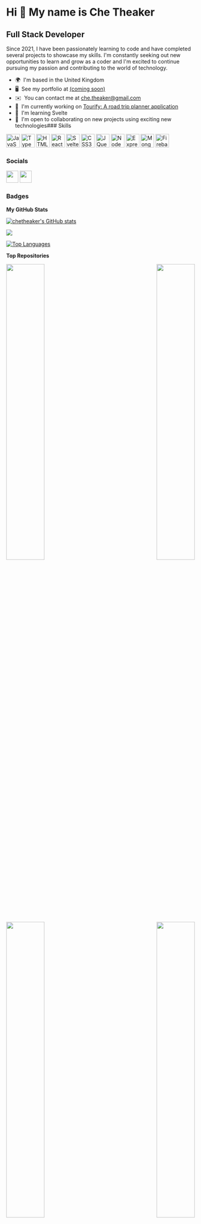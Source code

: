 Hi 👋 My name is Che Theaker
============================

Full Stack Developer
--------------------

Since 2021, I have been passionately learning to code and have completed several projects to showcase my skills. I'm constantly seeking out new opportunities to learn and grow as a coder and I'm excited to continue pursuing my passion and contributing to the world of technology.

*   🌍  I'm based in the United Kingdom
*   🖥️  See my portfolio at [(coming soon)](http://comingsooon.com)
*   ✉️  You can contact me at [che.theaker@gmail.com](mailto:che.theaker@gmail.com)
*   🚀  I'm currently working on [Tourify: A road trip planner application](http://tourify.me)
*   🧠  I'm learning Svelte
*   🤝  I'm open to collaborating on new projects using exciting new technologies### Skills 
<p align="left">
<a href="https://developer.mozilla.org/en-US/docs/Web/JavaScript" target="_blank" rel="noreferrer"><img src="https://raw.githubusercontent.com/danielcranney/readme-generator/main/public/icons/skills/javascript-colored.svg" width="36" height="36" alt="JavaScript" /></a>
<a href="https://www.typescriptlang.org/" target="_blank" rel="noreferrer"><img src="https://raw.githubusercontent.com/danielcranney/readme-generator/main/public/icons/skills/typescript-colored.svg" width="36" height="36" alt="TypeScript" /></a>
<a href="https://developer.mozilla.org/en-US/docs/Glossary/HTML5" target="_blank" rel="noreferrer"><img src="https://raw.githubusercontent.com/danielcranney/readme-generator/main/public/icons/skills/html5-colored.svg" width="36" height="36" alt="HTML5" /></a>
<a href="https://reactjs.org/" target="_blank" rel="noreferrer"><img src="https://raw.githubusercontent.com/danielcranney/readme-generator/main/public/icons/skills/react-colored.svg" width="36" height="36" alt="React" /></a>
<a href="https://svelte.dev/" target="_blank" rel="noreferrer"><img src="https://raw.githubusercontent.com/danielcranney/readme-generator/main/public/icons/skills/svelte-colored.svg" width="36" height="36" alt="Svelte" /></a>
<a href="https://www.w3.org/TR/CSS/#css" target="_blank" rel="noreferrer"><img src="https://raw.githubusercontent.com/danielcranney/readme-generator/main/public/icons/skills/css3-colored.svg" width="36" height="36" alt="CSS3" /></a>
<a href="https://jquery.com/" target="_blank" rel="noreferrer"><img src="https://raw.githubusercontent.com/danielcranney/readme-generator/main/public/icons/skills/jquery-colored.svg" width="36" height="36" alt="JQuery" /></a>
<a href="https://nodejs.org/en/" target="_blank" rel="noreferrer"><img src="https://raw.githubusercontent.com/danielcranney/readme-generator/main/public/icons/skills/nodejs-colored.svg" width="36" height="36" alt="NodeJS" /></a>
<a href="https://expressjs.com/" target="_blank" rel="noreferrer"><img src="https://raw.githubusercontent.com/danielcranney/readme-generator/main/public/icons/skills/express-colored-dark.svg" width="36" height="36" alt="Express" /></a>
<a href="https://www.mongodb.com/" target="_blank" rel="noreferrer"><img src="https://raw.githubusercontent.com/danielcranney/readme-generator/main/public/icons/skills/mongodb-colored.svg" width="36" height="36" alt="MongoDB" /></a>
<a href="https://firebase.google.com/" target="_blank" rel="noreferrer"><img src="https://raw.githubusercontent.com/danielcranney/readme-generator/main/public/icons/skills/firebase-colored.svg" width="36" height="36" alt="Firebase" /></a>
</p>
                    
### Socials

<p align="left"> <a href="https://www.github.com/chetheaker" target="_blank" rel="noreferrer"><img src="https://raw.githubusercontent.com/danielcranney/readme-generator/main/public/icons/socials/github-dark.svg" width="32" height="32" /></a> <a href="https://www.linkedin.com/in/chetheaker" target="_blank" rel="noreferrer"><img src="https://raw.githubusercontent.com/danielcranney/readme-generator/main/public/icons/socials/linkedin.svg" width="32" height="32" /></a></p>

### Badges

<b>My GitHub Stats</b>

<a href="http://www.github.com/chetheaker"><img src="https://github-readme-stats.vercel.app/api?username=chetheaker&show_icons=true&hide=issues,&count_private=true&title_color=ffffff&text_color=ffffff&icon_color=ffffff&bg_color=000000&hide_border=true&show_icons=true" alt="chetheaker's GitHub stats" /></a>

<a href="http://www.github.com/chetheaker"><img src="https://github-readme-streak-stats.herokuapp.com/?user=chetheaker&stroke=ffffff&background=000000&ring=ffffff&fire=ffffff&currStreakNum=ffffff&currStreakLabel=ffffff&sideNums=ffffff&sideLabels=ffffff&dates=ffffff&hide_border=true" /></a>

<a href="https://github.com/chetheaker" align="left"><img src="https://github-readme-stats.vercel.app/api/top-langs/?username=chetheaker&langs_count=10&title_color=ffffff&text_color=ffffff&icon_color=ffffff&bg_color=000000&hide_border=true&locale=en&custom_title=Top%20%Languages" alt="Top Languages" /></a>

<b>Top Repositories</b>

<div width="100%" align="center"><a href="https://github.com/chetheaker/tourify" align="left"><img align="left" width="45%" src="https://github-readme-stats.vercel.app/api/pin/?username=chetheaker&repo=tourify&title_color=ffffff&text_color=ffffff&icon_color=ffffff&bg_color=000000&hide_border=true&locale=en" /></a><a href="https://github.com/chetheaker/adopet" align="right"><img align="right" width="45%" src="https://github-readme-stats.vercel.app/api/pin/?username=chetheaker&repo=adopet&title_color=ffffff&text_color=ffffff&icon_color=ffffff&bg_color=000000&hide_border=true&locale=en" /></a></div><br /><br /><br /><br />

<br /><br />

<div width="100%" align="center"><a href="https://github.com/chetheaker/trinity" align="left"><img align="left" width="45%" src="https://github-readme-stats.vercel.app/api/pin/?username=chetheaker&repo=trinity&title_color=ffffff&text_color=ffffff&icon_color=ffffff&bg_color=000000&hide_border=true&locale=en" /></a><a href="https://github.com/chetheaker/v1" align="right"><img align="right" width="45%" src="https://github-readme-stats.vercel.app/api/pin/?username=chetheaker&repo=v1&title_color=ffffff&text_color=ffffff&icon_color=ffffff&bg_color=000000&hide_border=true&locale=en" /></a></div>

